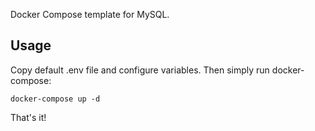 Docker Compose template for MySQL.

## Usage
Copy default .env file and configure variables. Then simply run docker-compose:
```
docker-compose up -d
```

That's it!
